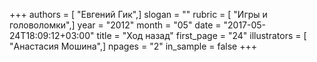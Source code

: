 +++
authors = [ "Евгений Гик",]
slogan = ""
rubric = [ "Игры и головоломки",]
year = "2012"
month = "05"
date = "2017-05-24T18:09:12+03:00"
title = "Ход назад"
first_page = "24"
illustrators = [ "Анастасия Мошина",]
npages = "2"
in_sample = false
+++
